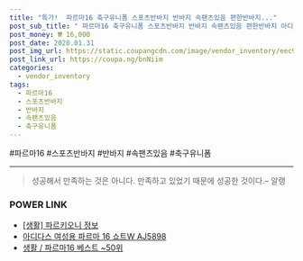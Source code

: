 ```yaml
--- 
title: "특가!  파르마16 축구유니폼 스포츠반바지 반바지 속팬츠있음 편한반바지..." 
post_sub_title: " 파르마16 축구유니폼 스포츠반바지 반바지 속팬츠있음 편한반바지 아디다스 쇼트" 
post_money: ₩ 16,000 
post_date: 2020.01.31 
post_img_url: https://static.coupangcdn.com/image/vendor_inventory/eec9/03644f2ae326e617f9648bda6b3f5721809e20da4db122ccf6f1a858e709.jpg 
post_link_url: https://coupa.ng/bnNiim 
categories: 
  - vendor_inventory 
tags: 
  - 파르마16 
  - 스포츠반바지 
  - 반바지 
  - 속팬츠있음 
  - 축구유니폼 
--- 
```

  #파르마16 #스포츠반바지 #반바지 #속팬츠있음 #축구유니폼 
<hr> 

> 성공해서 만족하는 것은 아니다. 만족하고 있었기 때문에 성공한 것이다.– 알랭 


### POWER LINK

* <a href="https://blog.naver.com/fasyy4321/221765343667" target="_blank"> [생활] 파르키오니 정보 </a>
* <a href="https://blog.naver.com/fasyy4321/221791286230" target="_blank">아디다스 여성용 파르마 16 쇼트W AJ5898</a>
* <a href="https://blog.naver.com/santokki14/221790885019" target="_blank">생활 / 파르마16 베스트 ~50위</a>
